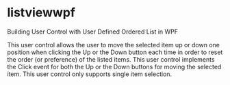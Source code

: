 # listviewwpf
Building User Control with User Defined Ordered List in WPF

This user control allows the user to move the selected item up or down one position when clicking the Up or the Down button each time in order to reset the order (or preference) of the listed items. This user control implements the Click event for both the Up or the Down buttons for moving the selected item. This user control only supports single item selection.
